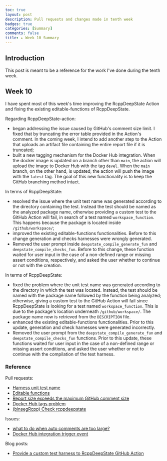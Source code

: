 ```yaml
---
toc: true
layout: post
description: Pull requests and changes made in tenth week
badges: true
categories: [Summary]
comments: false
title: ▸ Week 10 Summary
---
```


## Introduction
This post is meant to be a reference for the work I've done during the tenth week. 

## Week 10
I have spent most of this week's time improving the RcppDeepState Action and fixing the existing editable-functions of RcppDeepState. 

Regarding RcppDeepState-action:
* began addressing the issue caused by GitHub's comment size limit. I fixed that by truncating the error table provided in the Action's comment. In the coming week, I intend to add another step to the Action that uploads an artifact file containing the entire report file if it is truncated;
* built a new tagging mechanism for the Docker Hub integration. When the docker image is updated on a branch other than `main`, the action will upload the image to Docker Hub with the tag `devel`. When the `main` branch, on the other hand, is updated, the action will push the image with the `latest` tag. The goal of this new functionality is to keep the GitHub branching method intact. 

In terms of RcppDeepState:
* resolved the issue where the unit test name was generated according to the directory containing the test. Instead the test should be named as the analyzed package name, otherwise providing a custom test to the GitHub Action will fail, in search of a test named `workspace_function`. This happens because the package is located inside `/github/workspace/`;
* improved the existing editable-functions functionalities. Before to this change generation and checks harnesses were wrongly generated.
* Removed the user prompt inside `deepstate_compile_generate_fun` and `deepstate_compile_checks_fun`. Before to this change, these function waited for user input in the case of a non-defined range or missing assert conditions, respectively, and asked the user whether to continue or not with the creation.

In terms of RcppDeepState: 
* fixed the problem where the unit test name was generated according to the directory in which the test was located. Instead, the test should be named with the package name followed by the function being analyzed; otherwise, giving a custom test to the GitHub Action will fail since RcppDeepState is looking for a test named `workspace_function`. This is due to the package's location underneath `/github/workspace/`. The package name now is retrieved from the `DESCRIPTION` file. 
* enhanced the existing editable-functions functionalities. Prior to this update, generation and check harnesses were generated incorrectly.
* Removed the user prompt from the `deepstate_compile_generate_fun` and `deepstate_compile_checks_fun` functions. Prior to this update, these functions waited for user input in the case of a non-defined range or missing assert conditions, and asked the user whether or not to continue with the compilation of the test harness. 


### Reference
Pull requests:
* [Harness unit test name](https://github.com/FabrizioSandri/RcppDeepState/pull/19)
* [Editable functions](https://github.com/FabrizioSandri/RcppDeepState/pull/20)
* [Report size exceeds the maximum GitHub comment size](https://github.com/FabrizioSandri/RcppDeepState-action/pull/10)
* [Docker Hub tags problem](https://github.com/FabrizioSandri/RcppDeepState-action/pull/12)
* [(binsegRcpp) Check rcppdeepstate](https://github.com/tdhock/binsegRcpp/pull/13)

Issues:
* [what to do when auto comments are too large?](https://github.com/FabrizioSandri/RcppDeepState-action/issues/5)
* [Docker Hub integration trigger event](https://github.com/FabrizioSandri/RcppDeepState-action/issues/11)

Blog posts:
* [Provide a custom test harness to RcppDeepState GitHub Action](https://fabriziosandri.github.io/gsoc-2022-blog/rcppdeepstate/github%20action/2022/08/11/action-custom-harness.html)